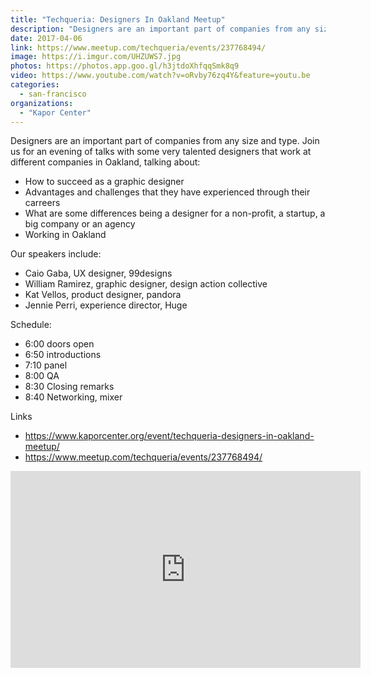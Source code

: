 ```yaml
---
title: "Techqueria: Designers In Oakland Meetup"
description: "Designers are an important part of companies from any size and type. Join us for an evening of talks with some very talented designers that work at different companies in Oakland."
date: 2017-04-06
link: https://www.meetup.com/techqueria/events/237768494/
image: https://i.imgur.com/UHZUWS7.jpg
photos: https://photos.app.goo.gl/h3jtdoXhfqqSmk8q9
video: https://www.youtube.com/watch?v=oRvby76zq4Y&feature=youtu.be
categories:
  - san-francisco
organizations:
  - "Kapor Center"
---
```


Designers are an important part of companies from any size and type. Join us for an evening of talks with some very talented designers that work at different companies in Oakland, talking about:

- How to succeed as a graphic designer
- Advantages and challenges that they have experienced through their carreers
- What are some differences being a designer for a non-profit, a startup, a big company or an agency
- Working in Oakland

Our speakers include:

- Caio Gaba, UX designer, 99designs
- William Ramirez, graphic designer, design action collective
- Kat Vellos, product designer, pandora
- Jennie Perri, experience director, Huge

Schedule:

- 6:00 doors open
- 6:50 introductions
- 7:10 panel
- 8:00 QA
- 8:30 Closing remarks
- 8:40 Networking, mixer

Links

- https://www.kaporcenter.org/event/techqueria-designers-in-oakland-meetup/
- https://www.meetup.com/techqueria/events/237768494/

<iframe width="560" height="315" src="https://www.youtube.com/embed/oRvby76zq4Y" frameborder="0" allow="accelerometer; autoplay; encrypted-media; gyroscope; picture-in-picture" allowfullscreen></iframe>
